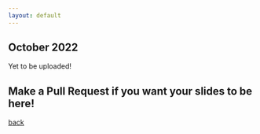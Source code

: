 ```yaml
---
layout: default
---
```


## October 2022

Yet to be uploaded! 

## Make a Pull Request if you want your slides to be here!

[back](./)